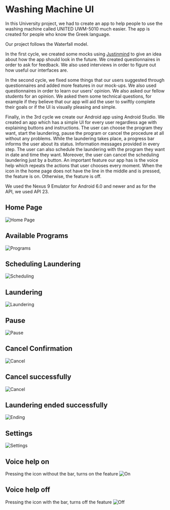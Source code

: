 # Washing Machine UI

In this University project, we had to create an app to help people to use the washing machine called UNITED UWM-5010 much easier. The app is created for people who know the Greek language.

Our project follows the Waterfall model. 

In the first cycle, we created some mocks using [Justinmind](https://www.justinmind.com) to give an idea about how the app should look in the future. We created questionnaires in order to ask for feedback.
We also used interviews in order to figure out how useful our interfaces are.

In the second cycle, we fixed some things that our users suggested through questionnaires and added more features in our mock-ups. We also used questionnaires in order to learn our users' opinion. We also asked our fellow students for an opinion. We asked them some technical questions, for example if they believe that our app will aid the user to swiftly complete their goals or if the UI is visually pleasing and simple.

Finally, in the 3rd cycle we create our Android app using Android Studio. We created an app which has a simple UI for every user regardless age with explaining buttons and instructions. The user can choose the program they want, start the laundering, pause the program or cancel the procedure at all without any problems. While the laundering takes place, a progress bar informs the user about its status. Information messages provided in every step. The user can also schedule the laundering with the program they want in date and time they want. Moreover, the user can cancel the scheduling laundering just by a button. An important feature our app has is the voice help which repeats the actions that user chooses every moment. When the icon in the home page does not have the line in the middle and is pressed, the feature is on. Otherwise, the feature is off.

We used the Nexus 9 Emulator for Android 6.0 and newer and as for the API, we used API 23.



## Home Page
![Home Page](images/home_page.png)

## Available Programs
![Programs](images/programs.png)

## Scheduling Laundering
![Scheduling](images/scheduled.png)

## Laundering
![Laundering](images/laundering.png)

## Pause
![Pause](images/pause.png)

## Cancel Confirmation
![Cancel](images/cancel_conf.png)

## Cancel successfully 
![Cancel](images/cancel.png)

## Laundering ended successfully 
![Ending](images/ending.png)

## Settings
![Settings](images/settings.png)

## Voice help on
Pressing the icon without the bar, turns on the feature
![On](images/on.png)

## Voice help off
Pressing the icon with the bar, turns off the feature
![Off](images/off.png)


